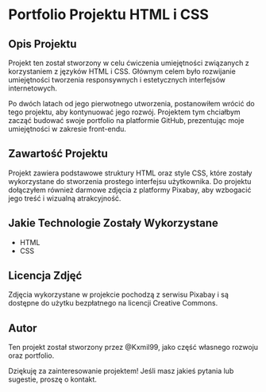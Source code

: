 # Portfolio Projektu HTML i CSS

## Opis Projektu

Projekt ten został stworzony w celu ćwiczenia umiejętności związanych z korzystaniem z języków HTML i CSS. Głównym celem było rozwijanie umiejętności tworzenia responsywnych i estetycznych interfejsów internetowych.

Po dwóch latach od jego pierwotnego utworzenia, postanowiłem wrócić do tego projektu, aby kontynuować jego rozwój. Projektem tym chciałbym zacząć budować swoje portfolio na platformie GitHub, prezentując moje umiejętności w zakresie front-endu.

## Zawartość Projektu

Projekt zawiera podstawowe struktury HTML oraz style CSS, które zostały wykorzystane do stworzenia prostego interfejsu użytkownika. Do projektu dołączyłem również darmowe zdjęcia z platformy Pixabay, aby wzbogacić jego treść i wizualną atrakcyjność.

## Jakie Technologie Zostały Wykorzystane

- HTML
- CSS

## Licencja Zdjęć

Zdjęcia wykorzystane w projekcie pochodzą z serwisu Pixabay i są dostępne do użytku bezpłatnego na licencji Creative Commons.

## Autor

Ten projekt został stworzony przez @Kxmil99, jako część własnego rozwoju oraz portfolio.

Dziękuję za zainteresowanie projektem! Jeśli masz jakieś pytania lub sugestie, proszę o kontakt.
